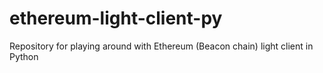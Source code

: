 # ethereum-light-client-py
Repository for playing around with Ethereum (Beacon chain) light client in Python
